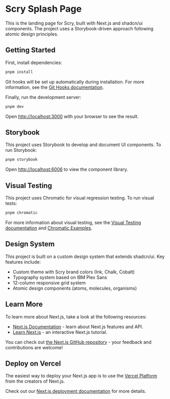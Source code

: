 # Scry Splash Page

This is the landing page for Scry, built with Next.js and shadcn/ui components. The project uses a Storybook-driven approach following atomic design principles.

## Getting Started

First, install dependencies:

```bash
pnpm install
```

Git hooks will be set up automatically during installation. For more information, see the [Git Hooks documentation](docs/GIT_HOOKS.md).

Finally, run the development server:

```bash
pnpm dev
```

Open [http://localhost:3000](http://localhost:3000) with your browser to see the result.

## Storybook

This project uses Storybook to develop and document UI components. To run Storybook:

```bash
pnpm storybook
```

Open [http://localhost:6006](http://localhost:6006) to view the component library.

## Visual Testing

This project uses Chromatic for visual regression testing. To run visual tests:

```bash
pnpm chromatic
```

For more information about visual testing, see the [Visual Testing documentation](docs/VISUAL_TESTING.md) and [Chromatic Examples](docs/CHROMATIC_EXAMPLES.md).

## Design System

This project is built on a custom design system that extends shadcn/ui. Key features include:

- Custom theme with Scry brand colors (Ink, Chalk, Cobalt)
- Typography system based on IBM Plex Sans
- 12-column responsive grid system
- Atomic design components (atoms, molecules, organisms)

## Learn More

To learn more about Next.js, take a look at the following resources:

- [Next.js Documentation](https://nextjs.org/docs) - learn about Next.js features and API.
- [Learn Next.js](https://nextjs.org/learn) - an interactive Next.js tutorial.

You can check out [the Next.js GitHub repository](https://github.com/vercel/next.js) - your feedback and contributions are welcome!

## Deploy on Vercel

The easiest way to deploy your Next.js app is to use the [Vercel Platform](https://vercel.com/new?utm_medium=default-template&filter=next.js&utm_source=create-next-app&utm_campaign=create-next-app-readme) from the creators of Next.js.

Check out our [Next.js deployment documentation](https://nextjs.org/docs/app/building-your-application/deploying) for more details.
